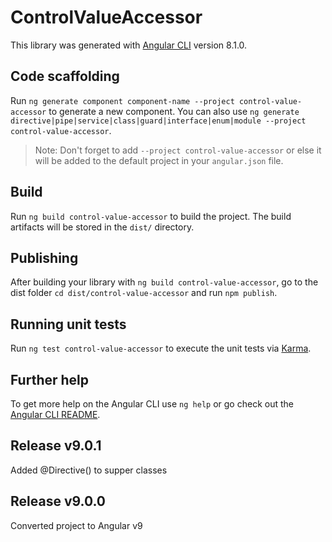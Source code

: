# ControlValueAccessor

This library was generated with [Angular CLI](https://github.com/angular/angular-cli) version 8.1.0.

## Code scaffolding

Run `ng generate component component-name --project control-value-accessor` to generate a new component. You can also use `ng generate directive|pipe|service|class|guard|interface|enum|module --project control-value-accessor`.
> Note: Don't forget to add `--project control-value-accessor` or else it will be added to the default project in your `angular.json` file. 

## Build

Run `ng build control-value-accessor` to build the project. The build artifacts will be stored in the `dist/` directory.

## Publishing

After building your library with `ng build control-value-accessor`, go to the dist folder `cd dist/control-value-accessor` and run `npm publish`.

## Running unit tests

Run `ng test control-value-accessor` to execute the unit tests via [Karma](https://karma-runner.github.io).

## Further help

To get more help on the Angular CLI use `ng help` or go check out the [Angular CLI README](https://github.com/angular/angular-cli/blob/master/README.md).

## Release v9.0.1
Added @Directive() to supper classes

## Release v9.0.0
Converted project to Angular v9
